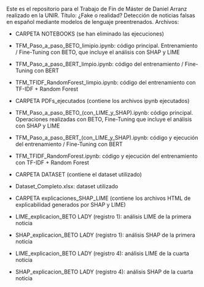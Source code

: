 Este es el repositorio para el Trabajo de Fin de Máster de Daniel Arranz realizado en la UNIR.
Título: ¿Fake o realidad? Detección de noticias falsas en español mediante modelos de lenguaje preentrenados.
Archivos:

- CARPETA NOTEBOOKS (se han eliminado las ejecuciones)
- TFM_Paso_a_paso_BETO_limipio.ipynb: código principal. Entrenamiento / Fine-Tuning con BETO, que incluye el análisis con SHAP y LIME
- TFM_Paso_a_paso_BERT_limpio.ipynb: código del entrenamiento / Fine-Tuning con BERT
- TFM_TFIDF_RandomForest_limpio.ipynb: código del entrenamiento con TF-IDF + Random Forest
  
- CARPETA PDFs_ejecutados (contiene los archivos ipynb ejecutados)
- TFM_Paso_a_paso_BETO_(con_LIME_y_SHAP).ipynb: código principal. Operaciones realizadas con BETO, Fine-Tuning que incluye el análisis con SHAP y LIME
- TFM_Paso_a_paso_BERT_(con_LIME_y_SHAP).ipynb: código y ejecución del entrenamiento / Fine-Tuning con BERT
- TFM_TFIDF_RandomForest.ipynb: código y ejecución del entrenamiento con TF-IDF + Random Forest
  
- CARPETA DATASET (contiene el dataset utilizado)  
- Dataset_Completo.xlsx: dataset utilizado
  
- CARPETA explicaciones_SHAP_LIME (contiene los archivos HTML de explicabilidad generados por SHAP y LIME)
- LIME_explicacion_BETO LADY (registro 1): análisis LIME de la primera noticia
- SHAP_explicacion_BETO LADY (registro 1): análisis SHAP de la primera noticia
- LIME_explicacion_BETO LADY (registro 4): análisis LIME de la cuarta noticia
- SHAP_explicacion_BETO LADY (registro 4): análisis SHAP de la cuarta noticia
